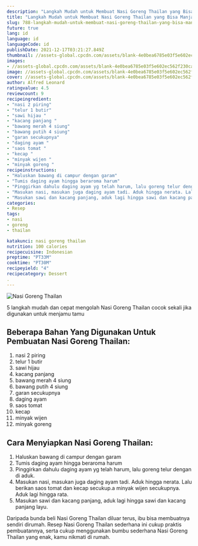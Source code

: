 ```yaml
---
description: "Langkah Mudah untuk Membuat Nasi Goreng Thailan yang Bisa Manjain Lidah"
title: "Langkah Mudah untuk Membuat Nasi Goreng Thailan yang Bisa Manjain Lidah"
slug: 788-langkah-mudah-untuk-membuat-nasi-goreng-thailan-yang-bisa-manjain-lidah
future: true
lang: id
language: id
languageCode: id
publishDate: 2021-12-17T03:21:27.849Z 
thumbnail: //assets-global.cpcdn.com/assets/blank-4e0bea6785e03f5e602ec562f230caae08da540cada707380b4fe1bbebba43da.png
images:
- //assets-global.cpcdn.com/assets/blank-4e0bea6785e03f5e602ec562f230caae08da540cada707380b4fe1bbebba43da.png
image: //assets-global.cpcdn.com/assets/blank-4e0bea6785e03f5e602ec562f230caae08da540cada707380b4fe1bbebba43da.png
cover: //assets-global.cpcdn.com/assets/blank-4e0bea6785e03f5e602ec562f230caae08da540cada707380b4fe1bbebba43da.png
author: Alfred Leonard
ratingvalue: 4.5
reviewcount: 9
recipeingredient:
- "nasi 2 piring"
- "telur 1 butir"
- "sawi hijau "
- "kacang panjang "
- "bawang merah 4 siung"
- "bawang putih 4 siung"
- "garan secukupnya"
- "daging ayam "
- "saos tomat "
- "kecap "
- "minyak wijen "
- "minyak goreng "
recipeinstructions:
- "Haluskan bawang di campur dengan garam"
- "Tumis daging ayam hingga beraroma harum"
- "Pinggirkan dahulu daging ayam yg telah harum, lalu goreng telur dengan di aduk."
- "Masukan nasi, masukan juga daging ayam tadi. Aduk hingga nerata. Lalu berikan saos tomat dan kecap secukup.a minyak wijen secukupnya. Aduk lagi hingga rata."
- "Masukan sawi dan kacang panjang, aduk lagi hingga sawi dan kacang panjang layu."
categories:
- Resep
tags:
- nasi
- goreng
- thailan

katakunci: nasi goreng thailan 
nutrition: 100 calories
recipecuisine: Indonesian
preptime: "PT33M"
cooktime: "PT30M"
recipeyield: "4"
recipecategory: Dessert
. 
---
```



![Nasi Goreng Thailan](//assets-global.cpcdn.com/assets/blank-4e0bea6785e03f5e602ec562f230caae08da540cada707380b4fe1bbebba43da.png)

5 langkah mudah dan cepat mengolah  Nasi Goreng Thailan cocok sekali jika digunakan untuk menjamu tamu

<!--inarticleads1-->

## Beberapa Bahan Yang Digunakan Untuk Pembuatan Nasi Goreng Thailan:

1. nasi 2 piring
1. telur 1 butir
1. sawi hijau 
1. kacang panjang 
1. bawang merah 4 siung
1. bawang putih 4 siung
1. garan secukupnya
1. daging ayam 
1. saos tomat 
1. kecap 
1. minyak wijen 
1. minyak goreng 



<!--inarticleads2-->

## Cara Menyiapkan Nasi Goreng Thailan:

1. Haluskan bawang di campur dengan garam
1. Tumis daging ayam hingga beraroma harum
1. Pinggirkan dahulu daging ayam yg telah harum, lalu goreng telur dengan di aduk.
1. Masukan nasi, masukan juga daging ayam tadi. Aduk hingga nerata. Lalu berikan saos tomat dan kecap secukup.a minyak wijen secukupnya. Aduk lagi hingga rata.
1. Masukan sawi dan kacang panjang, aduk lagi hingga sawi dan kacang panjang layu.




Daripada bunda beli  Nasi Goreng Thailan  diluar terus, ibu  bisa membuatnya sendiri dirumah. Resep  Nasi Goreng Thailan  sederhana ini cukup praktis pembuatannya, serta cukup menggunakan bumbu sederhana  Nasi Goreng Thailan  yang enak, kamu nikmati di rumah.
